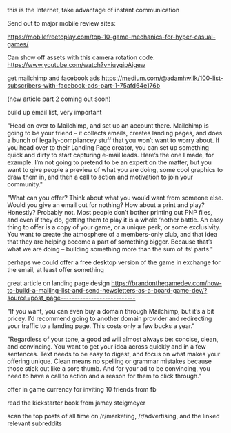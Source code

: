 this is the Internet, take advantage of instant communication

Send out to major mobile review sites:

https://mobilefreetoplay.com/top-10-game-mechanics-for-hyper-casual-games/


Can show off assets with this camera rotation code: https://www.youtube.com/watch?v=iuygipAigew

get mailchimp and facebook ads https://medium.com/@adamhwilk/100-list-subscribers-with-facebook-ads-part-1-75afd64e176b

(new article part 2 coming out soon)

build up email list, very important

"Head on over to Mailchimp, and set up an account there. Mailchimp is going to be your friend – it collects emails, creates landing pages, and does a bunch of legally-compliancey stuff that you won’t want to worry about.
If you head over to their Landing Page creator, you can set up something quick and dirty to start capturing e-mail leads. Here’s the one I made, for example. I’m not going to pretend to be an expert on the matter, but you want to give people a preview of what you are doing, some cool graphics to draw them in, and then a call to action and motivation to join your community."

"What can you offer? Think about what you would want from someone else. Would you give an email out for nothing? How about a print and play? Honestly? Probably not. Most people don’t bother printing out PNP files, and even if they do, getting them to play it is a whole ‘nother battle.
An easy thing to offer is a copy of your game, or a unique perk, or some exclusivity. You want to create the atmosphere of a members-only club, and that idea that they are helping become a part of something bigger. Because that’s what we are doing – building something more than the sum of its’ parts."

perhaps we could offer a free desktop version of the game in exchange for the email, at least offer something

great article on landing page design
https://brandonthegamedev.com/how-to-build-a-mailing-list-and-send-newsletters-as-a-board-game-dev/?source=post_page---------------------------


"If you want, you can even buy a domain through Mailchimp, but it’s a bit pricey. I’d recommend going to another domain provider and redirecting your traffic to a landing page. This costs only a few bucks a year."


"Regardless of your tone, a good ad will almost always be: concise, clean, and convincing. You want to get your idea across quickly and in a few sentences. Text needs to be easy to digest, and focus on what makes your offering unique. Clean means no spelling or grammar mistakes because those stick out like a sore thumb. And for your ad to be convincing, you need to have a call to action and a reason for them to click through."


offer in game currency for inviting 10 friends from fb

read the kickstarter book from jamey steigmeyer


scan the top posts of all time on /r/marketing, /r/advertising, and the linked relevant subreddits
